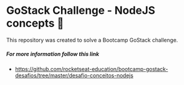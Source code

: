 # GoStack Challenge - NodeJS concepts :green_book:

This repository was created to solve a Bootcamp GoStack challenge.

##### For more information follow this link
* https://github.com/rocketseat-education/bootcamp-gostack-desafios/tree/master/desafio-conceitos-nodejs
